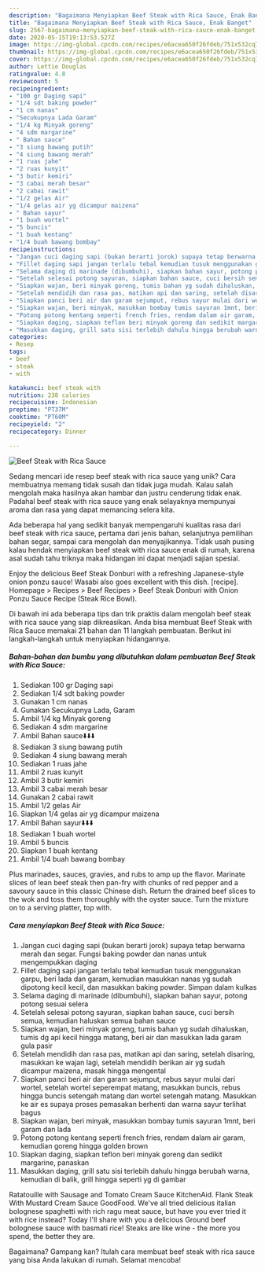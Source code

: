 ```yaml
---
description: "Bagaimana Menyiapkan Beef Steak with Rica Sauce, Enak Banget"
title: "Bagaimana Menyiapkan Beef Steak with Rica Sauce, Enak Banget"
slug: 2567-bagaimana-menyiapkan-beef-steak-with-rica-sauce-enak-banget
date: 2020-05-15T19:13:53.527Z
image: https://img-global.cpcdn.com/recipes/e6acea650f26fdeb/751x532cq70/beef-steak-with-rica-sauce-foto-resep-utama.jpg
thumbnail: https://img-global.cpcdn.com/recipes/e6acea650f26fdeb/751x532cq70/beef-steak-with-rica-sauce-foto-resep-utama.jpg
cover: https://img-global.cpcdn.com/recipes/e6acea650f26fdeb/751x532cq70/beef-steak-with-rica-sauce-foto-resep-utama.jpg
author: Lettie Douglas
ratingvalue: 4.8
reviewcount: 5
recipeingredient:
- "100 gr Daging sapi"
- "1/4 sdt baking powder"
- "1 cm nanas"
- "Secukupnya Lada Garam"
- "1/4 kg Minyak goreng"
- "4 sdm margarine"
- " Bahan sauce"
- "3 siung bawang putih"
- "4 siung bawang merah"
- "1 ruas jahe"
- "2 ruas kunyit"
- "3 butir kemiri"
- "3 cabai merah besar"
- "2 cabai rawit"
- "1/2 gelas Air"
- "1/4 gelas air yg dicampur maizena"
- " Bahan sayur"
- "1 buah wortel"
- "5 buncis"
- "1 buah kentang"
- "1/4 buah bawang bombay"
recipeinstructions:
- "Jangan cuci daging sapi (bukan berarti jorok) supaya tetap berwarna merah dan segar. Fungsi baking powder dan nanas untuk mengempukkan daging"
- "Fillet daging sapi jangan terlalu tebal kemudian tusuk menggunakan garpu, beri lada dan garam, kemudian masukkan nanas yg sudah dipotong kecil kecil, dan masukkan baking powder. Simpan dalam kulkas"
- "Selama daging di marinade (dibumbuhi), siapkan bahan sayur, potong potong sesuai selera"
- "Setelah selesai potong sayuran, siapkan bahan sauce, cuci bersih semua, kemudian haluskan semua bahan sauce"
- "Siapkan wajan, beri minyak goreng, tumis bahan yg sudah dihaluskan, tumis dg api kecil hingga matang, beri air dan masukkan lada garam gula pasir"
- "Setelah mendidih dan rasa pas, matikan api dan saring, setelah disaring, masukkan ke wajan lagi, setelah mendidih berikan air yg sudah dicampur maizena, masak hingga mengental"
- "Siapkan panci beri air dan garam sejumput, rebus sayur mulai dari wortel, setelah wortel seperempat matang, masukkan buncis, rebus hingga buncis setengah matang dan wortel setengah matang. Masukkan ke air es supaya proses pemasakan berhenti dan warna sayur terlihat bagus"
- "Siapkan wajan, beri minyak, masukkan bombay tumis sayuran 1mnt, beri garam dan lada"
- "Potong potong kentang seperti french fries, rendam dalam air garam, kemudian goreng hingga golden brown"
- "Siapkan daging, siapkan teflon beri minyak goreng dan sedikit margarine, panaskan"
- "Masukkan daging, grill satu sisi terlebih dahulu hingga berubah warna, kemudian di balik, grill hingga seperti yg di gambar"
categories:
- Resep
tags:
- beef
- steak
- with

katakunci: beef steak with 
nutrition: 238 calories
recipecuisine: Indonesian
preptime: "PT37M"
cooktime: "PT60M"
recipeyield: "2"
recipecategory: Dinner

---
```



![Beef Steak with Rica Sauce](https://img-global.cpcdn.com/recipes/e6acea650f26fdeb/751x532cq70/beef-steak-with-rica-sauce-foto-resep-utama.jpg)

Sedang mencari ide resep beef steak with rica sauce yang unik? Cara membuatnya memang tidak susah dan tidak juga mudah. Kalau salah mengolah maka hasilnya akan hambar dan justru cenderung tidak enak. Padahal beef steak with rica sauce yang enak selayaknya mempunyai aroma dan rasa yang dapat memancing selera kita.

Ada beberapa hal yang sedikit banyak mempengaruhi kualitas rasa dari beef steak with rica sauce, pertama dari jenis bahan, selanjutnya pemilihan bahan segar, sampai cara mengolah dan menyajikannya. Tidak usah pusing kalau hendak menyiapkan beef steak with rica sauce enak di rumah, karena asal sudah tahu triknya maka hidangan ini dapat menjadi sajian spesial.

Enjoy the delicious Beef Steak Donburi with a refreshing Japanese-style onion ponzu sauce! Wasabi also goes excellent with this dish. [recipe]. Homepage &gt; Recipes &gt; Beef Recipes &gt; Beef Steak Donburi with Onion Ponzu Sauce Recipe (Steak Rice Bowl).


Di bawah ini ada beberapa tips dan trik praktis dalam mengolah beef steak with rica sauce yang siap dikreasikan. Anda bisa membuat Beef Steak with Rica Sauce memakai 21 bahan dan 11 langkah pembuatan. Berikut ini langkah-langkah untuk menyiapkan hidangannya.

<!--inarticleads1-->

##### Bahan-bahan dan bumbu yang dibutuhkan dalam pembuatan Beef Steak with Rica Sauce:

1. Sediakan 100 gr Daging sapi
1. Sediakan 1/4 sdt baking powder
1. Gunakan 1 cm nanas
1. Gunakan Secukupnya Lada, Garam
1. Ambil 1/4 kg Minyak goreng
1. Sediakan 4 sdm margarine
1. Ambil  Bahan sauce⬇️⬇️⬇️
1. Sediakan 3 siung bawang putih
1. Sediakan 4 siung bawang merah
1. Sediakan 1 ruas jahe
1. Ambil 2 ruas kunyit
1. Ambil 3 butir kemiri
1. Ambil 3 cabai merah besar
1. Gunakan 2 cabai rawit
1. Ambil 1/2 gelas Air
1. Siapkan 1/4 gelas air yg dicampur maizena
1. Ambil  Bahan sayur⬇️⬇️⬇️
1. Sediakan 1 buah wortel
1. Ambil 5 buncis
1. Siapkan 1 buah kentang
1. Ambil 1/4 buah bawang bombay


Plus marinades, sauces, gravies, and rubs to amp up the flavor. Marinate slices of lean beef steak then pan-fry with chunks of red pepper and a savoury sauce in this classic Chinese dish. Return the drained beef slices to the wok and toss them thoroughly with the oyster sauce. Turn the mixture on to a serving platter, top with. 

<!--inarticleads2-->

##### Cara menyiapkan Beef Steak with Rica Sauce:

1. Jangan cuci daging sapi (bukan berarti jorok) supaya tetap berwarna merah dan segar. Fungsi baking powder dan nanas untuk mengempukkan daging
1. Fillet daging sapi jangan terlalu tebal kemudian tusuk menggunakan garpu, beri lada dan garam, kemudian masukkan nanas yg sudah dipotong kecil kecil, dan masukkan baking powder. Simpan dalam kulkas
1. Selama daging di marinade (dibumbuhi), siapkan bahan sayur, potong potong sesuai selera
1. Setelah selesai potong sayuran, siapkan bahan sauce, cuci bersih semua, kemudian haluskan semua bahan sauce
1. Siapkan wajan, beri minyak goreng, tumis bahan yg sudah dihaluskan, tumis dg api kecil hingga matang, beri air dan masukkan lada garam gula pasir
1. Setelah mendidih dan rasa pas, matikan api dan saring, setelah disaring, masukkan ke wajan lagi, setelah mendidih berikan air yg sudah dicampur maizena, masak hingga mengental
1. Siapkan panci beri air dan garam sejumput, rebus sayur mulai dari wortel, setelah wortel seperempat matang, masukkan buncis, rebus hingga buncis setengah matang dan wortel setengah matang. Masukkan ke air es supaya proses pemasakan berhenti dan warna sayur terlihat bagus
1. Siapkan wajan, beri minyak, masukkan bombay tumis sayuran 1mnt, beri garam dan lada
1. Potong potong kentang seperti french fries, rendam dalam air garam, kemudian goreng hingga golden brown
1. Siapkan daging, siapkan teflon beri minyak goreng dan sedikit margarine, panaskan
1. Masukkan daging, grill satu sisi terlebih dahulu hingga berubah warna, kemudian di balik, grill hingga seperti yg di gambar


Ratatouille with Sausage and Tomato Cream Sauce KitchenAid. Flank Steak With Mustard Cream Sauce GoodFood. We&#39;ve all tried delicious italian bolognese spaghetti with rich ragu meat sauce, but have you ever tried it with rice instead? Today I&#39;ll share with you a delicious Ground beef bolognese sauce with basmati rice! Steaks are like wine - the more you spend, the better they are. 

Bagaimana? Gampang kan? Itulah cara membuat beef steak with rica sauce yang bisa Anda lakukan di rumah. Selamat mencoba!
